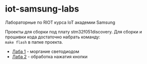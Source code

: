 # iot-samsung-labs
Лабораторные по RIOT курса IoT академии Samsung

Проекты для сборки под плату stm32f051discovery.
Для сборки и прошивки кода достаточно набрать команду:  
`make flash` в папке проекта.

* [Лаба 1](blink) - моргание светодиодом
* [Лаба 2](button) - обработка нажатия кнопки
